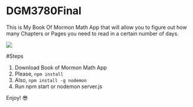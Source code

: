 # DGM3780Final
This is My Book Of Mormon Math App that will allow you to figure out how many Chapters or Pages you need to read in a certain number of days. 

![](https://www.pinterest.com/pin/273382639852196232/) 

#Steps
1. Download Book of Mormon Math App
2. Please, ````npm install````
3. Also, ````npm install -g nodemon````
4. Run npm start or nodemon server.js


Enjoy! :sunglasses:



